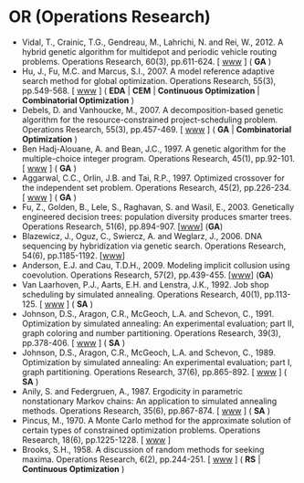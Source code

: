 # OR (Operations Research)

* Vidal, T., Crainic, T.G., Gendreau, M., Lahrichi, N. and Rei, W., 2012. A hybrid genetic algorithm for multidepot and periodic vehicle routing problems. Operations Research, 60(3), pp.611-624. [ [www](https://pubsonline.informs.org/doi/abs/10.1287/opre.1120.1048) ] ( **GA** )
* Hu, J., Fu, M.C. and Marcus, S.I., 2007. A model reference adaptive search method for global optimization. Operations Research, 55(3), pp.549-568. [ [www](https://pubsonline.informs.org/doi/abs/10.1287/opre.1060.0367) ] ( **EDA** | **CEM** | **Continuous Optimization** | **Combinatorial Optimization** )
* Debels, D. and Vanhoucke, M., 2007. A decomposition-based genetic algorithm for the resource-constrained project-scheduling problem. Operations Research, 55(3), pp.457-469. [ [www](https://pubsonline.informs.org/doi/abs/10.1287/opre.1060.0358) ] ( **GA** | **Combinatorial Optimization** )
* Ben Hadj-Alouane, A. and Bean, J.C., 1997. A genetic algorithm for the multiple-choice integer program. Operations Research, 45(1), pp.92-101. [ [www](https://pubsonline.informs.org/doi/abs/10.1287/opre.45.1.92) ] ( **GA** )
* Aggarwal, C.C., Orlin, J.B. and Tai, R.P., 1997. Optimized crossover for the independent set problem. Operations Research, 45(2), pp.226-234. [ [www](https://pubsonline.informs.org/doi/abs/10.1287/opre.45.2.226) ] ( **GA** )
* Fu, Z., Golden, B., Lele, S., Raghavan, S. and Wasil, E., 2003. Genetically engineered decision trees: population diversity produces smarter trees. Operations Research, 51(6), pp.894-907. [[www](https://pubsonline.informs.org/doi/10.1287/opre.51.6.894.24919)] (**GA**)
* Blazewicz, J., Oguz, C., Swiercz, A. and Weglarz, J., 2006. DNA sequencing by hybridization via genetic search. Operations Research, 54(6), pp.1185-1192. [[www](https://pubsonline.informs.org/doi/10.1287/opre.1060.0324)]
* Anderson, E.J. and Cau, T.D.H., 2009. Modeling implicit collusion using coevolution. Operations Research, 57(2), pp.439-455. [[www](https://pubsonline.informs.org/doi/10.1287/opre.1080.0631)] (**GA**)
* Van Laarhoven, P.J., Aarts, E.H. and Lenstra, J.K., 1992. Job shop scheduling by simulated annealing. Operations Research, 40(1), pp.113-125. [ [www](https://pubsonline.informs.org/doi/abs/10.1287/opre.40.1.113) ] ( **SA** )
* Johnson, D.S., Aragon, C.R., McGeoch, L.A. and Schevon, C., 1991. Optimization by simulated annealing: An experimental evaluation; part II, graph coloring and number partitioning. Operations Research, 39(3), pp.378-406. [ [www](https://pubsonline.informs.org/doi/abs/10.1287/opre.39.3.378) ] ( **SA** )
* Johnson, D.S., Aragon, C.R., McGeoch, L.A. and Schevon, C., 1989. Optimization by simulated annealing: An experimental evaluation; part I, graph partitioning. Operations Research, 37(6), pp.865-892. [ [www](https://pubsonline.informs.org/doi/abs/10.1287/opre.37.6.865) ] ( **SA** )
* Anily, S. and Federgruen, A., 1987. Ergodicity in parametric nonstationary Markov chains: An application to simulated annealing methods. Operations Research, 35(6), pp.867-874. [ [www](https://pubsonline.informs.org/doi/abs/10.1287/opre.35.6.867) ] ( **SA** )
* Pincus, M., 1970. A Monte Carlo method for the approximate solution of certain types of constrained optimization problems. Operations Research, 18(6), pp.1225-1228. [ [www](https://pubsonline.informs.org/doi/abs/10.1287/opre.18.6.1225) ]
* Brooks, S.H., 1958. A discussion of random methods for seeking maxima. Operations Research, 6(2), pp.244-251. [ [www](https://pubsonline.informs.org/doi/abs/10.1287/opre.6.2.244) ] ( **RS** | **Continuous Optimization** )
